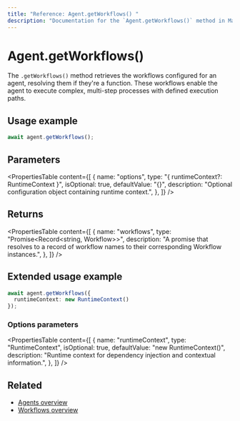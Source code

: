 ```yaml
---
title: "Reference: Agent.getWorkflows() "
description: "Documentation for the `Agent.getWorkflows()` method in Mastra agents, which retrieves the workflows that the agent can execute."
---
```


# Agent.getWorkflows()

The `.getWorkflows()` method retrieves the workflows configured for an agent, resolving them if they're a function. These workflows enable the agent to execute complex, multi-step processes with defined execution paths.

## Usage example

```typescript copy
await agent.getWorkflows();
```

## Parameters

<PropertiesTable
  content={[
    {
      name: "options",
      type: "{ runtimeContext?: RuntimeContext }",
      isOptional: true,
      defaultValue: "{}",
      description: "Optional configuration object containing runtime context.",
    },
  ]}
/>

## Returns

<PropertiesTable
  content={[
    {
      name: "workflows",
      type: "Promise<Record<string, Workflow>>",
      description: "A promise that resolves to a record of workflow names to their corresponding Workflow instances.",
    },
  ]}
/>

## Extended usage example

```typescript copy
await agent.getWorkflows({
  runtimeContext: new RuntimeContext()
});
```

### Options parameters

<PropertiesTable
  content={[
    {
      name: "runtimeContext",
      type: "RuntimeContext",
      isOptional: true,
      defaultValue: "new RuntimeContext()",
      description: "Runtime context for dependency injection and contextual information.",
    },
  ]}
/>

## Related

- [Agents overview](../../docs/agents/overview.md)
- [Workflows overview](../../docs/workflows/overview.md)
